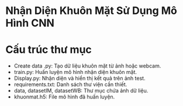 # Nhận Diện Khuôn Mặt Sử Dụng Mô Hình CNN

# Cấu trúc thư mục
- Create data .py: Tạo dữ liệu khuôn mặt từ ảnh hoặc webcam.
- train.py: Huấn luyện mô hình nhận diện khuôn mặt.
- Display.py: Nhận diện và hiển thị kết quả trên ảnh test.
- requirements.txt: Danh sách thư viện cần thiết.
- data, datasetIM, datasetWB: Thư mục chứa ảnh dữ liệu.
- khuonmat.h5: File mô hình đã huấn luyện.
